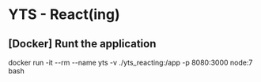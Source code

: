 # YTS - React(ing)

## [Docker] Runt the application 
docker run -it --rm --name yts -v ./yts_reacting:/app -p 8080:3000 node:7 bash
